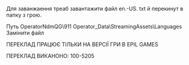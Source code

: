 Для заванжаення треаб завантажити файл en.-US. txt й перекинут в папку з грою.

Путь OperatorNdmQG\911 Operator_Data\StreamingAssets\Languages 
Замінити файл

ПЕРЕКЛАД ПРАЦЮЄ ТІЛЬКИ НА ВЕРСІЇ ГРИ В EPIL GAMES 

ПЕРЕКЛАД ВИКАНОНО: 100-5205
